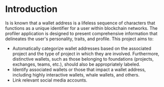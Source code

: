 # Introduction
Is is known that a wallet address is a lifeless sequence of characters that functions as a unique identifier for a user within blockchain networks. The profiler application is designed to present comprehensive information that delineates the user's personality, traits, and profile.
This project aims to:
- Automatically categorize wallet addresses based on the associated project and the type of project in which they are involved. Furthermore, distinctive wallets, such as those belonging to foundations (projects, exchanges, teams, etc.), should also be appropriately labeled.
- Identify associated wallets or those that impact a wallet address, including highly interactive wallets, whale wallets, and others.
- Link relevant social media accounts.
